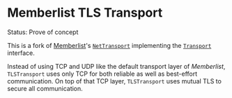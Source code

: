 # Memberlist TLS Transport

Status: Prove of concept

This is a fork of [Memberlist](https://github.com/hashicorp/memberlist)'s
[`NetTransport`](https://github.com/hashicorp/memberlist/blob/master/net_transport.go)
implementing the
[`Transport`](https://godoc.org/github.com/hashicorp/memberlist#Transport)
interface.

Instead of using TCP and UDP like the default transport layer of _Memberlist_,
`TLSTransport` uses only TCP for both reliable as well as best-effort
communication. On top of that TCP layer, `TLSTransport` uses mutual TLS to
secure all communication.
